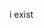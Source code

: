i exist
<!---
tehgunte/tehgunte is a ✨ special ✨ repository because its `README.md` (this file) appears on your GitHub profile.
You can click the Preview link to take a look at your changes.
--->
